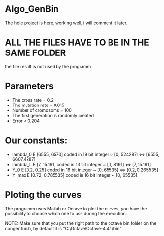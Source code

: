 # Algo_GenBin

The hole project is here, working well, i will comment it later.

# ALL THE FILES HAVE TO BE IN THE SAME FOLDER
the file result is not used by the programm

# Parameters
  - The cross rate = 0.2
  - The mutation rate = 0.015
  - Number of cromosoms = 100
  - The first generation is randomly created
  - Error < 0.204
  
# Our constants:
  - lambda_0 E [6555, 6570] coded in 19 bit integer ~ [0, 524287] <=> [6555, 6607,4287]
  - lambda_L E [7, 15.191] coded in 13 bit integer ~ [0, 8191] <=> [7, 15.191]
  - Y_0 E [0.2, 0.25] coded in 16 bit integer ~ [0, 65535] <=> [0.2, 0.265535]
  - Y_max E [0.72, 0.785535] coded in 16 bit integer ~ [0, 65535]

# Ploting the curves
  The programm uses Matlab or Octave to plot the curves, you have the possibility to choose which one to use during the execution.
  
  NOTE: Make sure that you put the right path to the octave bin folder on the nongenfun.h, by default it is "C:\\Octave\\Octave-4.4.1\\bin"
